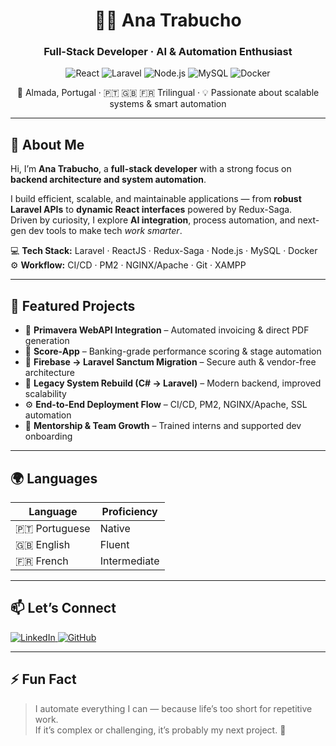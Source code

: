 <!-- HEADER -->
<h1 align="center">👩‍💻 Ana Trabucho</h1>
<h3 align="center">Full-Stack Developer · AI & Automation Enthusiast</h3>

<p align="center">
  <img src="https://img.shields.io/badge/React-20232A?style=for-the-badge&logo=react&logoColor=61DAFB" alt="React" />
  <img src="https://img.shields.io/badge/Laravel-FF2D20?style=for-the-badge&logo=laravel&logoColor=white" alt="Laravel" />
  <img src="https://img.shields.io/badge/Node.js-43853D?style=for-the-badge&logo=node.js&logoColor=white" alt="Node.js" />
  <img src="https://img.shields.io/badge/MySQL-4479A1?style=for-the-badge&logo=mysql&logoColor=white" alt="MySQL" />
  <img src="https://img.shields.io/badge/Docker-0db7ed?style=for-the-badge&logo=docker&logoColor=white" alt="Docker" />
</p>

<p align="center">
  📍 Almada, Portugal · 🇵🇹 🇬🇧 🇫🇷 Trilingual · 💡 Passionate about scalable systems & smart automation
</p>

---

## 🚀 About Me  

Hi, I’m **Ana Trabucho**, a **full-stack developer** with a strong focus on **backend architecture and system automation**.  

I build efficient, scalable, and maintainable applications — from **robust Laravel APIs** to **dynamic React interfaces** powered by Redux-Saga.  
Driven by curiosity, I explore **AI integration**, process automation, and next-gen dev tools to make tech *work smarter*.  

💻 **Tech Stack:** Laravel · ReactJS · Redux-Saga · Node.js · MySQL · Docker  
⚙️ **Workflow:** CI/CD · PM2 · NGINX/Apache · Git · XAMPP  

---

## 💼 Featured Projects  

- 🔄 **Primavera WebAPI Integration** – Automated invoicing & direct PDF generation  
- 🧠 **Score-App** – Banking-grade performance scoring & stage automation  
- 🔐 **Firebase → Laravel Sanctum Migration** – Secure auth & vendor-free architecture  
- 🧱 **Legacy System Rebuild (C# → Laravel)** – Modern backend, improved scalability  
- ⚙️ **End-to-End Deployment Flow** – CI/CD, PM2, NGINX/Apache, SSL automation  
- 🤝 **Mentorship & Team Growth** – Trained interns and supported dev onboarding  

---

## 🌍 Languages  

| Language     | Proficiency |
|---------------|-------------|
| 🇵🇹 Portuguese | Native      |
| 🇬🇧 English    | Fluent      |
| 🇫🇷 French     | Intermediate |

---

## 📫 Let’s Connect  

<p align="left">
  <a href="https://www.linkedin.com/in/filipatrabucho" target="_blank">
    <img src="https://img.shields.io/badge/LinkedIn-0077B5?style=flat-square&logo=linkedin&logoColor=white" alt="LinkedIn" />
  </a>
  <a href="https://github.com/filipatrabucho" target="_blank">
    <img src="https://img.shields.io/badge/GitHub-181717?style=flat-square&logo=github&logoColor=white" alt="GitHub" />
  </a>
</p>

---

## ⚡ Fun Fact  

> I automate everything I can — because life’s too short for repetitive work.  
> If it’s complex or challenging, it’s probably my next project. 🚀

